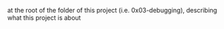 at the root of the folder of this project (i.e. 0x03-debugging), describing what this project is about
